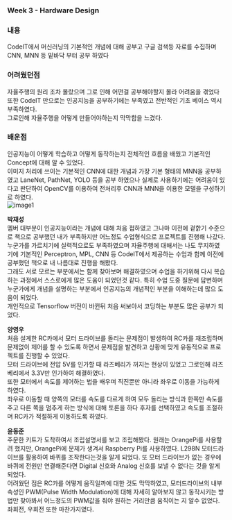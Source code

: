  ### Week 3 - Hardware Design
 ### **내용** 
 CodeIT에서 머신러닝의 기본적인 개념에 대해 공부고 구글 검색등 자료를 수집하며 CNN, MNN 등 밑바닥 부터 공부 하였다  
   
 ### **어려웠던점**
  자율주행의 원리 조차 몰랐으며 그로 인해 어떤걸 공부해야할지 몰라 어려움을 겪었다   
 또한 CodeIT 만으로는 인공지능을 공부하기에는 부족였고 전반적인 기초 베이스 역시 부족하였다.    
 그로인해 자율주행을 어떻게 만들어야하는지 막막함을 느겼다.
 
 ### **배운점**  
 인공지능이 어떻게 학습하고 어떻게 동작하는지 전체적인 흐름을 배웠고 기본적인 Concept에 대해 알 수 있었다.   
 이미지 처리에 쓰이는 기본적인 CNN에 대한 개념과 가장 기본 형태의 MNN을 공부하였고 LaneNet, PathNet, YOLO 등을 공부 하였으나 
 실제로 사용하기에는 어려움이 있다고 판단하여 OpenCV를 이용하여 전처리후 CNN과 MNN을 이용한 모델을 구성하기로 하였다.   
 ![image1](/HAI_images/image1.jpg)
 
 **박재성**   
 멤버 대부분이 인공지능이라는 개념에 대해 처음 접하였고 그나마 이전에 겉핡기 수준으로 책으로 공부했던 내가 부족하지만 
 어느정도 수업형식으로 프로젝트를 진행해 나갔다.   
 누군가를 가르치기에 실력적으로도 부족하였으며 자율주행에 대해서는 나도 무지하였기에 기본적인
 Perceptron, MPL, CNN 등 CodeIT에서 제공하는 수업과 함께 이전에 공부했던 책으로 내 나름대로 진행을 해봤다.   
 그래도 서로 모르는 부분에서는 함께 찾아보며 해결하였으며 수업을 하기위해 다시 복습하는 과정에서 스스로에게 많은 도움이 되었던것 같다.
 특히 수업 도중 질문에 답변하며 누군가에게 개념을 설명하는 부분에서 인공지능의 개념적인 부분을 이해하는데 많으 도움이 되었다.   
 개인적으로 Tensorflow 버전이 바뀐뒤 처음 써보아서 코딩하는 부분도 많은 공부가 되었다.
 
 **양영우**   
 처음 설계한 RC카에서 모터 드라이브를 돌리는 문제점이 발생하여 RC카를 재조립하며 문제없이 제어를 할 수 있도록 하면서 문제점을 발견하고 상황에 맞게 유동적으로 프로젝트를 진행할 수 있었다.   
 모터 드라이브에 전압 5V를 인가할 때 라즈베리가 꺼지는 현상이 있었고 그로인해 라즈베리에서 3.3V만 인가하여 해결하였다.   
 또한 모터에서 속도를 제어하는 법을 배우며 직진뿐만 아니라 좌우로 이동을 가능하게 하였다.   
 좌우로 이동할 때 양쪽의 모터를 속도를 다르게 하여 모두 돌리는 방식과 한쪽만 속도를 주고 다른 쪽을 멈추게 하는 방식에 대해 토론을 하다 후자를 선택하였고 속도를 조절하며 RC카가 적절하게 이동하도록 하였다.
 
 **윤동준**   
 주문한 키트가 도착하여서 조립설명서를 보고 조립해봤다. 원래는 OrangePi를 사용할려 했지만, OrangePi에 문제가 생겨서 Raspberry Pi를 사용하였다. 
 L298N 모터드라이브를 활용하여 바퀴를 조작한다는것을 알게 되었다. 
 또 모터 드라이브가 없는 경우에 바퀴에 전원만 연결해준다면 Digital 신호와 Analog 신호를 보낼 수 없다는 것을 알게 되었다.
 <br/>어려웠던 점은 RC카를 어떻게 움직일까에 대한 것도 막막하였고, 모터드라이브의 내부 속성인 PWM(Pulse Width Modulation)에 대해 
 자세히 알아보지 않고 동작시키는 방법만 찾아봐서 어느정도의 PWM값을 줘야 원하는 거리만큼 움직이는 지 알수 없었다. 좌회전, 우회전 또한 마찬가지였다. 

